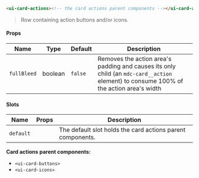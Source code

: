 ```html
<ui-card-actions><!-- the card actions parent components --></ui-card-actions>
```

> Row containing action buttons and/or icons.

#### Props

| Name        | Type    | Default | Description                                                                                                                            |
| ----------- | ------- | ------- | -------------------------------------------------------------------------------------------------------------------------------------- |
| `fullBleed` | boolean | `false` | Removes the action area's padding and causes its only child (an `mdc-card__action` element) to consume 100% of the action area's width |

#### Slots

| Name      | Props | Description                                                |
| --------- | ----- | ---------------------------------------------------------- |
| `default` |       | The default slot holds the card actions parent components. |

**Card actions parent components:**

- `<ui-card-buttons>`
- `<ui-card-icons>`
